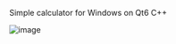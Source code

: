 Simple calculator for Windows on Qt6 C++

![image](https://github.com/qelezy/CalculatorQt/assets/134770256/ba106c92-e849-4ca4-a9c2-407a8bb2574a)
